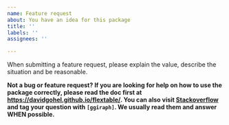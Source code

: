 ```yaml
---
name: Feature request
about: You have an idea for this package
title: ''
labels: ''
assignees: ''

---
```


When submitting a feature request, please explain the value, describe the situation and be reasonable.

**Not a bug or feature request? If you are looking for help on how to use the 
package correctly, please read the doc first at https://davidgohel.github.io/flextable/. 
You can also visit [Stackoverflow](https://stackoverflow.com/questions/tagged/ggiraph) 
and tag your question with `[ggiraph]`. We usually read them and answer WHEN possible.**
